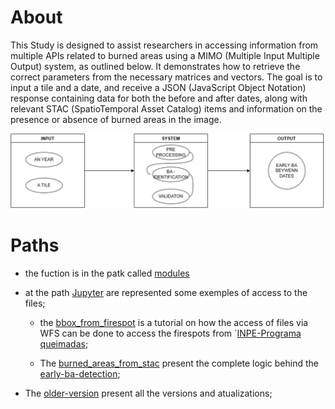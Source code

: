 # About 

This Study is designed to assist researchers in accessing information from multiple APIs related to burned areas using a MIMO (Multiple Input Multiple Output) system, as outlined below. It demonstrates how to retrieve the correct parameters from the necessary matrices and vectors. The goal is to input a tile and a date, and receive a JSON (JavaScript Object Notation) response containing data for both the before and after dates, along with relevant STAC (SpatioTemporal Asset Catalog) items and information on the presence or absence of burned areas in the image.

![alt text](image.png)

# Paths
- the fuction is in the patk called [modules](module) 
- at the path [Jupyter](jupyter) are represented some exemples of access to the files;

    -  the [bbox_from_firespot](jupyter/bbox_from_firespot.ipynb) is a tutorial on how the access of files via WFS can be done to access the firespots from `[INPE-Programa queimadas](https://terrabrasilis.dpi.inpe.br/queimadas/portal/);

    - The [burned_areas_from_stac](jupyter/burned_areas_from_stac.ipynb) present the complete logic behind the [early-ba-detection](module/early-ba-detection.py);

- The [older-version](older-versions) present all the versions and atualizations;

